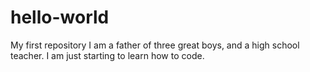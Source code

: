 # hello-world
My first repository
I am a father of three great boys, and a high school teacher.  I am just starting to learn how to code.
